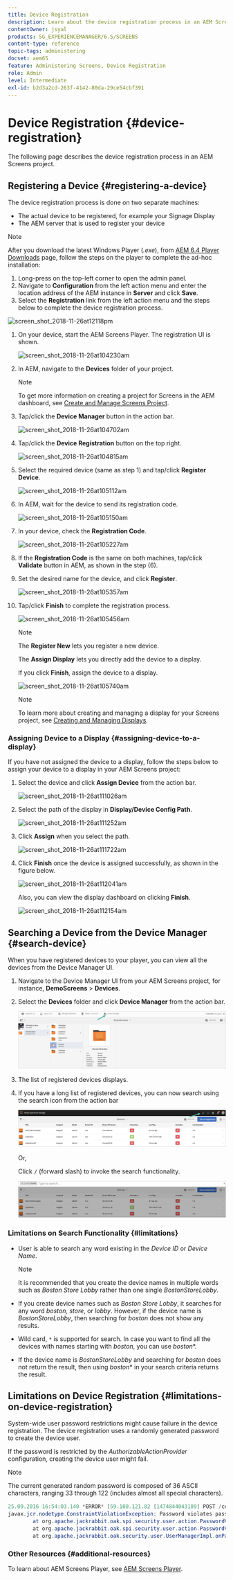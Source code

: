 ```yaml
---
title: Device Registration
description: Learn about the device registration process in an AEM Screens project.
contentOwner: jsyal
products: SG_EXPERIENCEMANAGER/6.5/SCREENS
content-type: reference
topic-tags: administering
docset: aem65
feature: Administering Screens, Device Registration
role: Admin
level: Intermediate
exl-id: b2d3a2cd-263f-4142-80da-29ce54cbf391
---
```

# Device Registration {#device-registration}

The following page describes the device registration process in an AEM Screens project.

## Registering a Device {#registering-a-device}

The device registration process is done on two separate machines:

* The actual device to be registered, for example your Signage Display
* The AEM server that is used to register your device

>[!NOTE]
>
>After you download the latest Windows Player (*.exe*), from [AEM 6.4 Player Downloads](https://download.macromedia.com/screens/) page, follow the steps on the player to complete the ad-hoc installation:
>
>1. Long-press on the top-left corner to open the admin panel.
>1. Navigate to **Configuration** from the left action menu and enter the location address of the AEM instance in **Server** and click **Save**.
>1. Select the **Registration** link from the left action menu and the steps below to complete the device registration process.
>

![screen_shot_2018-11-26at12118pm](assets/screen_shot_2018-11-26at12118pm.png)

1. On your device, start the AEM Screens Player. The registration UI is shown.

   ![screen_shot_2018-11-26at104230am](assets/screen_shot_2018-11-26at104230am.png)

1. In AEM, navigate to the **Devices** folder of your project.

   >[!NOTE]
   >
   >To get more information on creating a project for Screens in the AEM dashboard, see [Create and Manage Screens Project](creating-a-screens-project.md).

1. Tap/click the **Device Manager** button in the action bar.

   ![screen_shot_2018-11-26at104702am](assets/screen_shot_2018-11-26at104702am.png)

1. Tap/click the **Device Registration** button on the top right.

   ![screen_shot_2018-11-26at104815am](assets/screen_shot_2018-11-26at104815am.png)

1. Select the required device (same as step 1) and tap/click **Register Device**.

   ![screen_shot_2018-11-26at105112am](assets/screen_shot_2018-11-26at105112am.png)

1. In AEM, wait for the device to send its registration code.

   ![screen_shot_2018-11-26at105150am](assets/screen_shot_2018-11-26at105150am.png)

1. In your device, check the **Registration Code**.

   ![screen_shot_2018-11-26at105227am](assets/screen_shot_2018-11-26at105227am.png)

1. If the **Registration Code** is the same on both machines, tap/click **Validate** button in AEM, as shown in the step (6).
1. Set the desired name for the device, and click **Register**.

   ![screen_shot_2018-11-26at105357am](assets/screen_shot_2018-11-26at105357am.png)

1. Tap/click **Finish** to complete the registration process.

   ![screen_shot_2018-11-26at105456am](assets/screen_shot_2018-11-26at105456am.png)

   >[!NOTE]
   >
   >The **Register New** lets you register a new device.
   >
   >The **Assign Display** lets you directly add the device to a display.

   If you click **Finish**, assign the device to a display.

   ![screen_shot_2018-11-26at105740am](assets/screen_shot_2018-11-26at105740am.png)

   >[!NOTE]
   >
   >To learn more about creating and managing a display for your Screens project, see [Creating and Managing Displays](managing-displays.md).

### Assigning Device to a Display {#assigning-device-to-a-display}

If you have not assigned the device to a display, follow the steps below to assign your device to a display in your AEM Screens project:

1. Select the device and click **Assign Device** from the action bar.

   ![screen_shot_2018-11-26at111026am](assets/screen_shot_2018-11-26at111026am.png)

1. Select the path of the display in **Display/Device Config Path**.

   ![screen_shot_2018-11-26at111252am](assets/screen_shot_2018-11-26at111252am.png)

1. Click **Assign** when you select the path.

   ![screen_shot_2018-11-26at111722am](assets/screen_shot_2018-11-26at111722am.png)

1. Click **Finish** once the device is assigned successfully, as shown in the figure below.

   ![screen_shot_2018-11-26at112041am](assets/screen_shot_2018-11-26at112041am.png)

   Also, you can view the display dashboard on clicking **Finish**.

   ![screen_shot_2018-11-26at112154am](assets/screen_shot_2018-11-26at112154am.png)

## Searching a Device from the Device Manager {#search-device}

When you have registered devices to your player, you can view all the devices from the Device Manager UI.

1. Navigate to the Device Manager UI from your AEM Screens project, for instance, **DemoScreens** > **Devices**. 

1. Select the **Devices** folder and click **Device Manager** from the action bar.

    ![image](/help/user-guide/assets/device-manager/device-manager-1.png)

1. The list of registered devices displays.

1. If you have a long list of registered devices, you can now search using the search icon from the action bar 

   ![image](/help/user-guide/assets/device-manager/device-manager-2.png)

   Or,

   Click `/` (forward slash) to invoke the search functionality.

     ![image](/help/user-guide/assets/device-manager/device-manager-3.png)


### Limitations on Search Functionality {#limitations}

* User is able to search any word existing in the *Device ID* or *Device Name*. 

   >[!NOTE]
   >It is recommended that you create the device names in multiple words such as *Boston Store Lobby* rather than one single *BostonStoreLobby*.

* If you create device names such as *Boston Store Lobby*, it searches for any word *boston*, *store*, or *lobby*. However, if the device name is *BostonStoreLobby*, then searching for *boston* does not show any results.

* Wild card, `*` is supported for search. In case you want to find all the devices with names starting with *boston*, you can use *boston**.

* If the device name is *BostonStoreLobby* and searching for *boston* does not return the result, then using *boston** in your search criteria returns the result.

## Limitations on Device Registration {#limitations-on-device-registration}

System-wide user password restrictions might cause failure in the device registration. The device registration uses a randomly generated password to create the device user.

If the password is restricted by the *AuthorizableActionProvider* configuration, creating the device user might fail.

>[!NOTE]
>
>The current generated random password is composed of 36 ASCII characters, ranging 33 through 122 (includes almost all special characters).

```java
25.09.2016 16:54:03.140 *ERROR* [59.100.121.82 [1474844043109] POST /content/screens/svc/registration HTTP/1.1] com.adobe.cq.screens.device.registration.impl.RegistrationServlet Error during device registration
javax.jcr.nodetype.ConstraintViolationException: Password violates password constraint (^(?=.*\d).{7,9}$).
        at org.apache.jackrabbit.oak.spi.security.user.action.PasswordValidationAction.validatePassword(PasswordValidationAction.java:105)
        at org.apache.jackrabbit.oak.spi.security.user.action.PasswordValidationAction.onPasswordChange(PasswordValidationAction.java:76)
        at org.apache.jackrabbit.oak.security.user.UserManagerImpl.onPasswordChange(UserManagerImpl.java:308)
```

### Other Resources {#additional-resources}

To learn about AEM Screens Player, see [AEM Screens Player](working-with-screens-player.md).

